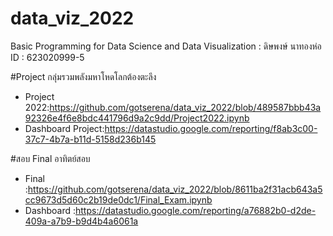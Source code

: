 # data_viz_2022
Basic Programming for Data Science and Data Visualization : ดิษพงษ์ นาทองห่อ ID : 623020999-5

#Project กลุ่มรวมพลังมหาโหดโลกต้องตะลึง
- Project 2022:https://github.com/gotserena/data_viz_2022/blob/489587bbb43a92326e4f6e8bdc441796d9a2c9dd/Project2022.ipynb
- Dashboard Project:https://datastudio.google.com/reporting/f8ab3c00-37c7-4b7a-b11d-5158d236b145


#สอบ Final อาทิตย์สอบ
- Final :https://github.com/gotserena/data_viz_2022/blob/8611ba2f31acb643a5cc9673d5d60c2b19de0dc1/Final_Exam.ipynb
- Dashboard :https://datastudio.google.com/reporting/a76882b0-d2de-409a-a7b9-b9d4b4a6061a
